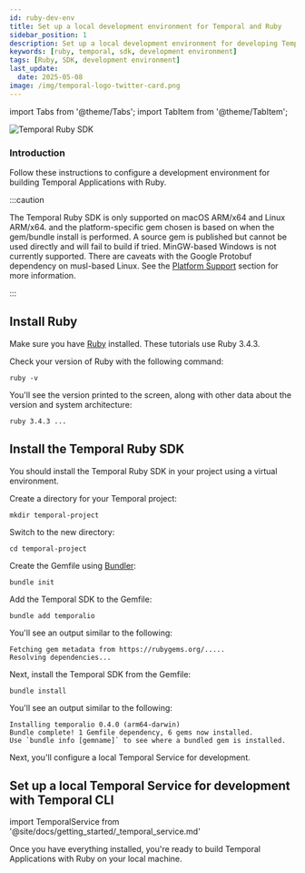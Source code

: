 ```yaml
---
id: ruby-dev-env
title: Set up a local development environment for Temporal and Ruby
sidebar_position: 1
description: Set up a local development environment for developing Temporal Applications using the Ruby programming language.
keywords: [ruby, temporal, sdk, development environment]
tags: [Ruby, SDK, development environment]
last_update:
  date: 2025-05-08
image: /img/temporal-logo-twitter-card.png
---
```


import Tabs from '@theme/Tabs';
import TabItem from '@theme/TabItem';

<img className="banner" src="/img/sdk_banners/banner_ruby.png" alt="Temporal Ruby SDK" />

### Introduction

Follow these instructions to configure a development environment for building Temporal Applications with Ruby.

:::caution

The Temporal Ruby SDK is only supported on macOS ARM/x64 and Linux ARM/x64. and the platform-specific gem chosen is based on when the gem/bundle install is performed. 
A source gem is published but cannot be used directly and will fail to build if tried. 
MinGW-based Windows is not currently supported. There are caveats with the Google Protobuf dependency on musl-based Linux. 
See the [Platform Support](https://github.com/temporalio/sdk-ruby#platform-support) section for more information.

:::

## Install Ruby

Make sure you have [Ruby](https://www.ruby-lang.org/en/downloads/) installed. These tutorials use Ruby 3.4.3.

Check your version of Ruby with the following command:

```command
ruby -v
```

You'll see the version printed to the screen, along with other data about the version and system architecture:

```
ruby 3.4.3 ...
```

## Install the Temporal Ruby SDK

You should install the Temporal Ruby SDK in your project using a virtual environment.

Create a directory for your Temporal project:

```command
mkdir temporal-project
```

Switch to the new directory:

```command
cd temporal-project
```

Create the Gemfile using [Bundler](https://bundler.io/):

```command
bundle init
```

Add the Temporal SDK to the Gemfile:

```command
bundle add temporalio
```

You'll see an output similar to the following:

```output
Fetching gem metadata from https://rubygems.org/.....
Resolving dependencies...
```

Next, install the Temporal SDK from the Gemfile:

```command
bundle install 
```

You'll see an output similar to the following:

```output
Installing temporalio 0.4.0 (arm64-darwin)
Bundle complete! 1 Gemfile dependency, 6 gems now installed.
Use `bundle info [gemname]` to see where a bundled gem is installed.
```

Next, you'll configure a local Temporal Service for development.

## Set up a local Temporal Service for development with Temporal CLI

import TemporalService from '@site/docs/getting_started/_temporal_service.md'

<TemporalService />

Once you have everything installed, you're ready to build Temporal Applications with Ruby on your local machine.

